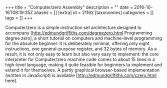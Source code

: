 +++
title = "Computer/zero Assembly"
description = ""
date = 2016-10-16T08:19:35Z
aliases = []
[extra]
id = 21162
[taxonomies]
categories = []
tags = []
+++


Computer/zero is a simple instruction set architecture designed to accompany [http://edmundgriffiths.com/degreezero.html Programming degree zero], a short tutorial on computers and machine-level programming for the absolute beginner. It is deliberately minimal, offering only eight instructions, one general-purpose register, and 32 bytes of memory. As a result, it is not only easy to learn but also very easy to implement: the core interpreter for Computer/zero machine code comes to about 15 lines in a high-level language, making it quite feasible for beginners to implement and extend it for themselves. A partly graphical browser-based implementation (written in JavaScript) is available [http://edmundgriffiths.com/czero.html here].
